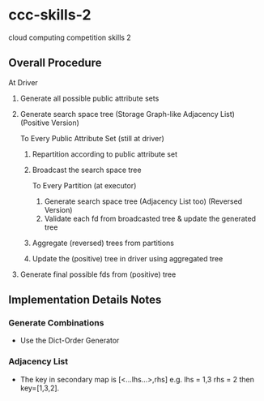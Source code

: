 # ccc-skills-2
cloud computing competition skills 2



## Overall Procedure

At Driver

1. Generate all possible public attribute sets

2. Generate search space tree (Storage Graph-like Adjacency List) (Positive Version)

   To Every Public Attribute Set (still at driver)

   1. Repartition according to public attribute set

   2. Broadcast the search space tree

      To Every Partition (at executor)

      1. Generate search space tree (Adjacency List too) (Reversed Version)
      2. Validate each fd from broadcasted tree & update the generated tree

   3. Aggregate (reversed) trees from partitions

   4. Update the (positive) tree in driver using aggregated tree

3. Generate final possible fds from (positive) tree




## Implementation Details Notes



### Generate Combinations

- Use the Dict-Order Generator



### Adjacency List

- The key in secondary map is [<...lhs...>,rhs] e.g. lhs = 1,3 rhs = 2 then key=[1,3,2].